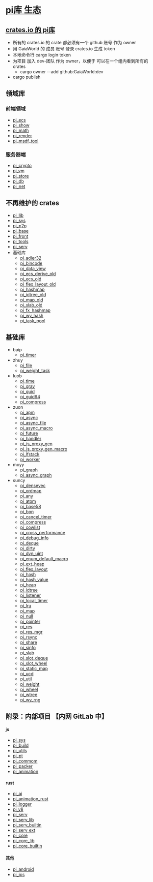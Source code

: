 # [pi库 生态](https://github.com/GaiaWorld/pi_ecosystem)

## [crates.io 的 pi库](https://crates.io/teams/github:gaiaworld:dev)

+ 所有的 crates.io 的 crate 都必须有一个 github 账号 作为 owner
+ 用 GaiaWorld 的 成员 账号 登录 crates.io 生成 token
+ 本地命令行 cargo login token
+ 为项目 加入 dev-团队 作为 owner，以便于 可以在一个组内看到所有的crates
    - cargo owner --add github:GaiaWorld:dev
+ cargo publish

## 领域库

### 前端领域

+ [pi_ecs](https://github.com/GaiaWorld/pi_ecs)
+ [pi_show](https://github.com/GaiaWorld/pi_show)
+ [pi_math](https://github.com/GaiaWorld/pi_math)
+ [pi_render](https://github.com/GaiaWorld/pi_render)
+ [pi_msdf_tool](https://github.com/GaiaWorld/pi_msdf_tool)

### 服务器端

+ [pi_crypto](https://github.com/GaiaWorld/pi_crypto)
+ [pi_vm](https://github.com/GaiaWorld/pi_vm)
+ [pi_store](https://github.com/GaiaWorld/pi_store)
+ [pi_db](https://github.com/GaiaWorld/pi_db) 
+ [pi_net](https://github.com/GaiaWorld/pi_net)

## 不再维护的 crates

+ [pi_lib](https://github.com/GaiaWorld/pi_lib)
+ [pi_sys](https://github.com/GaiaWorld/pi_sys)
+ [pi_p2p](https://github.com/GaiaWorld/pi_p2p)
+ [pi_base](https://github.com/GaiaWorld/pi_base)
+ [pi_front](https://github.com/GaiaWorld/pi_front)
+ [pi_tools](https://github.com/GaiaWorld/pi_tools)
+ [pi_serv](https://github.com/GaiaWorld/pi_serv)
+ 基础库
  - [pi_adler32](https://github.com/GaiaWorld/pi_adler32)
  - [pi_bincode](https://github.com/GaiaWorld/pi_bincode)
  - [pi_data_view](https://github.com/GaiaWorld/pi_data_view)
  - [pi_ecs_derive_old](https://github.com/GaiaWorld/pi_ecs_derive_old)
  - [pi_ecs_old](https://github.com/GaiaWorld/pi_ecs_old)
  - [pi_flex_layout_old](https://github.com/GaiaWorld/pi_flex_layout_old)
  - [pi_hashmap](https://github.com/GaiaWorld/pi_hashmap)
  - [pi_idtree_old](https://github.com/GaiaWorld/pi_idtree_old)
  - [pi_map_old](https://github.com/GaiaWorld/pi_map_old)
  - [pi_slab_old](https://github.com/GaiaWorld/pi_slab_old)
  - [pi_fx_hashmap](https://github.com/GaiaWorld/pi_fx_hashmap)
  - [pi_wy_hash](https://github.com/GaiaWorld/pi_wy_hash)
  - [pi_task_pool](https://github.com/GaiaWorld/pi_task_pool)

## 基础库

+ baip
    - [pi_timer](https://github.com/GaiaWorld/pi_timer)
+ zhuy
    - [pi_file](https://github.com/GaiaWorld/pi_file)
    - [pi_weight_task](https://github.com/GaiaWorld/pi_weight_task)
+ luob
    - [pi_time](https://github.com/GaiaWorld/pi_time)
    - [pi_gray](https://github.com/GaiaWorld/pi_gray)
    - [pi_guid](https://github.com/GaiaWorld/pi_guid)
    - [pi_guid64](https://github.com/GaiaWorld/pi_guid64)
    - [pi_compress](https://github.com/GaiaWorld/pi_compress)
+ zuon
    - [pi_apm](https://github.com/GaiaWorld/pi_apm)
    - [pi_async](https://github.com/GaiaWorld/pi_async)
    - [pi_async_file](https://github.com/GaiaWorld/pi_async_file)
    - [pi_async_macro](https://github.com/GaiaWorld/pi_async_macro)
    - [pi_future](https://github.com/GaiaWorld/pi_future)
    - [pi_handler](https://github.com/GaiaWorld/pi_handler)
    - [pi_js_proxy_gen](https://github.com/GaiaWorld/pi_js_proxy_gen)
    - [pi_js_proxy_gen_macro](https://github.com/GaiaWorld/pi_js_proxy_gen_macro)
    - [pi_lfstack](https://github.com/GaiaWorld/pi_lfstack)
    - [pi_worker](https://github.com/GaiaWorld/pi_worker)
+ moyy
    - [pi_graph](https://github.com/GaiaWorld/pi_graph)
    - [pi_async_graph](https://github.com/GaiaWorld/pi_async_graph)
+ suncy
    + [pi_densevec](https://github.com/GaiaWorld/pi_densevec)
    + [pi_ordmap](https://github.com/GaiaWorld/pi_ordmap)
    + [pi_any](https://github.com/GaiaWorld/pi_any)
    + [pi_atom](https://github.com/GaiaWorld/pi_atom)
    + [pi_base58](https://github.com/GaiaWorld/pi_base58)
    + [pi_bon](https://github.com/GaiaWorld/pi_bon)
    + [pi_cancel_timer](https://github.com/GaiaWorld/pi_cancel_timer)
    + [pi_compress](https://github.com/GaiaWorld/pi_compress)
    + [pi_cowlist](https://github.com/GaiaWorld/pi_cowlist)
    + [pi_cross_performance](https://github.com/GaiaWorld/pi_cross_performance)
    + [pi_debug_info](https://github.com/GaiaWorld/pi_debug_info)
    + [pi_deque](https://github.com/GaiaWorld/pi_deque)
    + [pi_dirty](https://github.com/GaiaWorld/pi_dirty)
    + [pi_dyn_uint](https://github.com/GaiaWorld/pi_dyn_uint)
    + [pi_enum_default_macro](https://github.com/GaiaWorld/pi_enum_default_macro)
    + [pi_ext_heap](https://github.com/GaiaWorld/pi_ext_heap)
    + [pi_flex_layout](https://github.com/GaiaWorld/pi_flex_layout)
    + [pi_hash](https://github.com/GaiaWorld/pi_hash)
    + [pi_hash_value](https://github.com/GaiaWorld/pi_hash_value)
    + [pi_heap](https://github.com/GaiaWorld/pi_heap)
    + [pi_idtree](https://github.com/GaiaWorld/pi_idtree)
    + [pi_listener](https://github.com/GaiaWorld/pi_listener)
    + [pi_local_timer](https://github.com/GaiaWorld/pi_local_timer)
    + [pi_lru](https://github.com/GaiaWorld/pi_lru)
    + [pi_map](https://github.com/GaiaWorld/pi_map)
    + [pi_null](https://github.com/GaiaWorld/pi_null)
    + [pi_pointer](https://github.com/GaiaWorld/pi_pointer)
    + [pi_res](https://github.com/GaiaWorld/pi_res)
    + [pi_res_mgr](https://github.com/GaiaWorld/pi_res_mgr)
    + [pi_rsync](https://github.com/GaiaWorld/pi_rsync)
    + [pi_share](https://github.com/GaiaWorld/pi_share)
    + [pi_sinfo](https://github.com/GaiaWorld/pi_sinfo)
    + [pi_slab](https://github.com/GaiaWorld/pi_slab)
    + [pi_slot_deque](https://github.com/GaiaWorld/pi_slot_deque)
    + [pi_slot_wheel](https://github.com/GaiaWorld/pi_slot_wheel)
    + [pi_static_map](https://github.com/GaiaWorld/pi_static_map)
    + [pi_ucd](https://github.com/GaiaWorld/pi_ucd)
    + [pi_util](https://github.com/GaiaWorld/pi_util)
    + [pi_weight](https://github.com/GaiaWorld/pi_weight)
    + [pi_wheel](https://github.com/GaiaWorld/pi_wheel)
    + [pi_wtree](https://github.com/GaiaWorld/pi_wtree)
    + [pi_wy_rng](https://github.com/GaiaWorld/pi_wy_rng)

## 附录：内部项目 【内网 GitLab 中】

#### js

+ [pi_sys](http://192.168.31.241:10082/tech/pi_sys)
+ [pi_build](http://192.168.31.241:10082/tech/pi_build)
+ [pi_utils](http://192.168.31.241:10082/tech/pi_utils)
+ [pi_pt](http://192.168.31.241:10082/tech/pi_pt)
+ [pi_commom](http://192.168.31.241:10082/tech/pi_common)
+ [pi_packer](http://192.168.31.241:10082/tech/pi_packer)
+ [pi_animation](http://192.168.31.241:10082/tech/pi_animation)

#### rust

+ [pi_ai](http://192.168.31.241:10082/tech/pi_ai)
+ [pi_animation_rust](http://192.168.31.241:10082/tech/pi_animation_rust)
+ [pi_logger](http://192.168.31.241:10082/tech//pi_logger)
+ [pi_v8](http://192.168.31.241:10082/tech/pi_v8)
+ [pi_serv](http://192.168.31.241:10082/tech/pi_serv)
+ [pi_serv_lib](http://192.168.31.241:10082/tech/pi_serv_lib)
+ [pi_serv_builtin](http://192.168.31.241:10082/tech/pi_serv_builtin)
+ [pi_serv_ext](http://192.168.31.241:10082/tech/pi_serv_ext)
+ [pi_core](http://192.168.31.241:10082/tech/pi_core)
+ [pi_core_lib](http://192.168.31.241:10082/tech/pi_core_lib)
+ [pi_core_builtin](http://192.168.31.241:10082/tech/pi_core_builtin)

#### 其他

+ [pi_android](http://192.168.31.241:10082/tech/pi_android)
+ [pi_ios](http://192.168.31.241:10082/tech/pi_ios)
